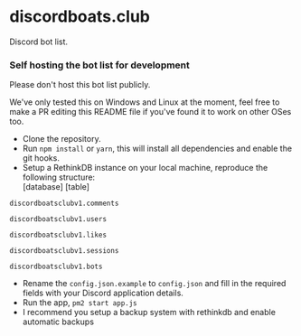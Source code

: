 # discordboats.club
Discord bot list.


### Self hosting the bot list for development

Please don't host this bot list publicly.

We've only tested this on Windows and Linux at the moment, feel free to make a PR editing this README file if you've found it to work on other OSes too.
* Clone the repository.
* Run `npm install` or `yarn`, this will install all dependencies and enable the git hooks.
* Setup a RethinkDB instance on your local machine, reproduce the following structure:  
\[database\]     \[table\]

`discordboatsclubv1.comments`

`discordboatsclubv1.users`

`discordboatsclubv1.likes`

`discordboatsclubv1.sessions`

`discordboatsclubv1.bots`
* Rename the `config.json.example` to `config.json` and fill in the required fields with your Discord application details.
* Run the app, `pm2 start app.js`
* I recommend you setup a backup system with rethinkdb and enable automatic backups
